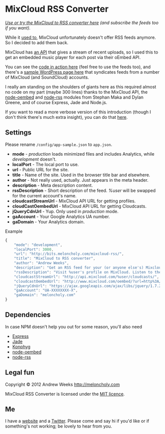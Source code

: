 MixCloud RSS Converter
======================

_[Use or try the MixCloud to RSS converter here](http://bits.meloncholy.com/mixcloud-rss) (and subscribe the feeds too if you want)._

While it [used to](http://feedback.mixcloud.com/forums/3043-general/suggestions/1922671-loss-of-user-mixes-rss), MixCloud unfortunately doesn't offer RSS feeds anymore. So I decided to add them back. 

MixCloud has [an API](http://www.mixcloud.com/developers/documentation) that gives a stream of recent uploads, so I used this to get an embedded music player for each post via their oEmbed API. 

You can see the [code in action here](http://bits.meloncholy.com/mixcloud-rss) (feel free to use the feeds too), and there's a [sample WordPress page here](http://www.breakzdjs.com/category/music/) that syndicates feeds from a number of MixCloud (and SoundCloud) accounts. 

I really am standing on the shoulders of giants here as this required almost no code on my part (maybe 300 lines) thanks to the MixCloud API, the [node-oembed](https://github.com/astro/node-oembed) and [node-rss](https://github.com/dylang/node-rss) modules from Stephan Maka and Dylan Greene, and of course Express, Jade and Node.js. 

If you want to read a more verbose version of this introduction (though I don't think there's much extra insight), you can do that [here](http://meloncholy.com/blog/mixcloud-rss-converter-in-node-js/).


Settings
--------

Please rename `/config/app-sample.json` to `app.json`.

- **mode** - _production_ loads minimized files and includes Analytics, while _development_ doesn't.
- **localPort** - The local port to use.
- **url** - Public URL for the site.
- **title** - Name of the site. Used in the browser title bar and elsewhere.
- **author** - Not really used, actually. Just appears in the meta header.
- **description** - Meta description content.
- **rssDescription** - Short description of the feed. _%user_ will be swapped for the current account's name.
- **cloudcastStreamUrl** - MixCloud API URL for getting profiles.
- **cloudCastOembedUrl** - MixCloud API URL for getting Cloudcasts.
- **jQueryCdnUrl** - Yup. Only used in _production_ mode.
- **gaAccount** - Your Google Analytics UA number.
- **gaDomain** - Your Analytics domain.

Example

```javascript
{
	"mode": "development",
	"localPort": 3000,
	"url": "http://bits.meloncholy.com/mixcloud-rss/",
	"title": "MixCloud to RSS converter",
	"author": "Andrew Weeks",
	"description": "Get an RSS feed for your (or anyone else's) Mixcloud mixes and podcasts.",
	"rssDescription": "Visit %user's profile on MixCloud. Listen to their recent and most popular Cloudcasts. It's free and really easy to use. MixCloud to RSS thingy hacked together by Andrew Weeks. http://meloncholy.com",
	"cloudcastStreamUrl": "http://api.mixcloud.com/%user/cloudcasts/",
	"cloudcastOembedUrl": "http://www.mixcloud.com/oembed/?url=http%3A//www.mixcloud.com%cloudcast&format=json",
	"jQueryCdnUrl": "https://ajax.googleapis.com/ajax/libs/jquery/1.7.2/jquery.min.js",
	"gaAccount": "UA-XXXXXXXX-X",
	"gaDomain": "meloncholy.com"
}
```


Dependencies
------------

In case NPM doesn't help you out for some reason, you'll also need

- [Express](https://github.com/visionmedia/express)
- [Jade](https://github.com/visionmedia/jade)
- [Konphyg](https://github.com/pgte/konphyg)
- [node-oembed](https://github.com/astro/node-oembed/)
- [node-rss](https://github.com/dylang/node-rss)


Legal fun
---------

Copyright &copy; 2012 Andrew Weeks http://meloncholy.com

MixCloud RSS Converter is licensed under the [MIT licence](http://meloncholy.com/licence/).


Me
--

I have a [website](http://meloncholy.com) and a [Twitter](https://twitter.com/meloncholy). Please come and say hi if you'd like or if something's not working; be lovely to hear from you. 

